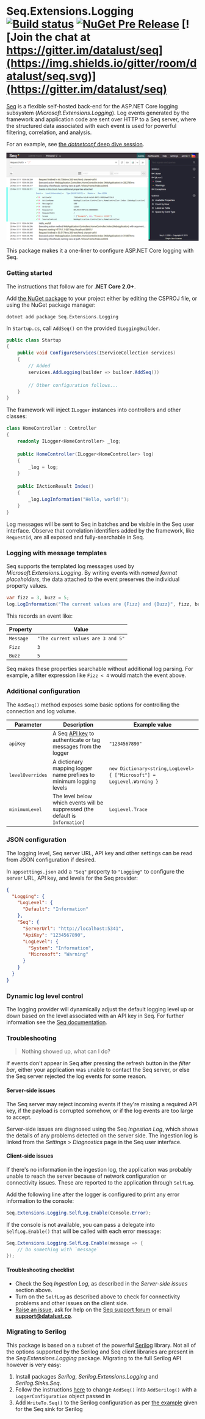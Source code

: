 # Seq.Extensions.Logging [![Build status](https://ci.appveyor.com/api/projects/status/h7r1hv3cpd6e2ou3?svg=true)](https://ci.appveyor.com/project/datalust/seq-extensions-logging) [![NuGet Pre Release](https://img.shields.io/nuget/vpre/Seq.Extensions.Logging.svg)](https://nuget.org/packages/Seq.Extensions.Logging) [![Join the chat at https://gitter.im/datalust/seq](https://img.shields.io/gitter/room/datalust/seq.svg)](https://gitter.im/datalust/seq)

[Seq](https://datalust.co/seq) is a flexible self-hosted back-end for the ASP.NET Core logging subsystem (_Microsoft.Extensions.Logging_). Log events generated by the framework and application code are sent over HTTP to a Seq server, where the structured data associated with each event is used for powerful filtering, correlation, and analysis.

For an example, see [the _dotnetconf_ deep dive session](https://channel9.msdn.com/Events/dotnetConf/2016/ASPNET-Core--deep-dive-on-building-a-real-website-with-todays-bits).

![Screenshot](https://github.com/datalust/seq-extensions-logging/blob/master/asset/screenshot.png?raw=true)

This package makes it a one-liner to configure ASP.NET Core logging with Seq.

### Getting started

The instructions that follow are for **.NET Core 2.0+**.

Add [the NuGet package](https://nuget.org/packages/seq.extensions.logging) to your project either by editing the CSPROJ file, or using the NuGet package manager:

```
dotnet add package Seq.Extensions.Logging
```

In `Startup.cs`, call `AddSeq()` on the provided `ILoggingBuilder`.

```csharp
public class Startup
{
    public void ConfigureServices(IServiceCollection services)
    {
		// Added
        services.AddLogging(builder => builder.AddSeq())

		// Other configuration follows...
    }
}
```

The framework will inject `ILogger` instances into controllers and other classes:

```csharp
class HomeController : Controller
{
    readonly ILogger<HomeController> _log;
    
    public HomeController(ILogger<HomeController> log)
    {
        _log = log;
    }
    
    public IActionResult Index()
    {
        _log.LogInformation("Hello, world!");
    }
}
```

Log messages will be sent to Seq in batches and be visible in the Seq user interface. Observe that correlation identifiers added by the framework, like `RequestId`, are all exposed and fully-searchable in Seq.

### Logging with message templates

Seq supports the templated log messages used by _Microsoft.Extensions.Logging_. By writing events with _named format placeholders_, the data attached to the event preserves the individual property values.

```csharp
var fizz = 3, buzz = 5;
log.LogInformation("The current values are {Fizz} and {Buzz}", fizz, buzz);
```

This records an event like:

| Property | Value |
| -------- | ----- |
| `Message` | `"The current values are 3 and 5"` |
| `Fizz` | `3` |
| `Buzz` | `5` |

Seq makes these properties searchable without additional log parsing. For example, a filter expression like `Fizz < 4` would match the event above.

### Additional configuration

The `AddSeq()` method exposes some basic options for controlling the connection and log volume.

| Parameter | Description | Example value |
| --------- | ----------- | ------------- |
| `apiKey` | A Seq [API key](http://docs.datalust.co/docs/api-keys) to authenticate or tag messages from the logger | `"1234567890"` |
| `levelOverrides` | A dictionary mapping logger name prefixes to minimum logging levels | `new Dictionary<string,LogLevel>{ ["Microsoft"] = LogLevel.Warning }` |
| `minimumLevel` | The level below which events will be suppressed (the default is `Information`) | `LogLevel.Trace` |

### JSON configuration

The logging level, Seq server URL, API key and other settings can be read from JSON configuration if desired.

In `appsettings.json` add a `"Seq"` property to `"Logging"` to configure the server URL, API key, and levels for the Seq provider:

```json
{
  "Logging": {
    "LogLevel": {
      "Default": "Information"
    },
    "Seq": {
	  "ServerUrl": "http://localhost:5341",
	  "ApiKey": "1234567890",
      "LogLevel": {
        "System": "Information",
        "Microsoft": "Warning"
      }
    }
  }
}
```

### Dynamic log level control

The logging provider will dynamically adjust the default logging level up or down based on the level associated with an API key in Seq. For further information see the [Seq documentation](http://docs.datalust.co/docs/using-serilog#dynamic-level-control).

### Troubleshooting

> Nothing showed up, what can I do?

If events don't appear in Seq after pressing the refresh button in the _filter bar_, either your application was unable to contact the Seq server, or else the Seq server rejected the log events for some reason.

#### Server-side issues

The Seq server may reject incoming events if they're missing a required API key, if the payload is corrupted somehow, or if the log events are too large to accept.

Server-side issues are diagnosed using the Seq _Ingestion Log_, which shows the details of any problems detected on the server side. The ingestion log is linked from the _Settings_ > _Diagnostics_ page in the Seq user interface.

#### Client-side issues

If there's no information in the ingestion log, the application was probably unable to reach the server because of network configuration or connectivity issues. These are reported to the application through `SelfLog`.

Add the following line after the logger is configured to print any error information to the console:

```csharp
Seq.Extensions.Logging.SelfLog.Enable(Console.Error);
```

If the console is not available, you can pass a delegate into `SelfLog.Enable()` that will be called with each error message:

```csharp
Seq.Extensions.Logging.SelfLog.Enable(message => {
    // Do something with `message`
});
```

#### Troubleshooting checklist

 * Check the Seq _Ingestion Log_, as described in the _Server-side issues_ section above.
 * Turn on the `SelfLog` as described above to check for connectivity problems and other issues on the client side.
 * [Raise an issue](https://github.com/datalust/seq-extensions-logging/issues), ask for help on the [Seq support forum](http://docs.datalust.co/discuss) or email **support@datalust.co**.
 
### Migrating to Serilog

This package is based on a subset of the powerful [Serilog](https://serilog.net) library. Not all of the options supported by the Serilog and Seq client libraries are present in the _Seq.Extensions.Logging_ package. Migrating to the full Serilog API however is very easy:

 1. Install packages _Serilog_, _Serilog.Extensions.Logging_ and _Serilog.Sinks.Seq_.
 2. Follow the instructions [here](https://github.com/serilog/serilog-extensions-logging) to change `AddSeq()` into `AddSerilog()` with a `LoggerConfiguration` object passed in
 3. Add `WriteTo.Seq()` to the Serilog configuration as per [the example](https://github.com/serilog/serilog-sinks-seq) given for the Seq sink for Serilog
